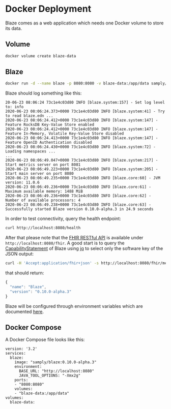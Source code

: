 # Docker Deployment

Blaze comes as a web application which needs one Docker volume to store its data.

## Volume

```bash
docker volume create blaze-data
```

## Blaze

```bash
docker run -d --name blaze -p 8080:8080 -v blaze-data:/app/data samply/blaze:0.10.0-alpha.3
```

Blaze should log something like this:

```text
20-06-23 08:06:24 73c1e4c03d80 INFO [blaze.system:157] - Set log level to: info
2020-06-23 08:06:24.373+0000 73c1e4c03d80 INFO [blaze.system:41] - Try to read blaze.edn ...
2020-06-23 08:06:24.412+0000 73c1e4c03d80 INFO [blaze.system:147] - Feature RocksDB Key-Value Store enabled
2020-06-23 08:06:24.412+0000 73c1e4c03d80 INFO [blaze.system:147] - Feature In-Memory, Volatile Key-Value Store disabled
2020-06-23 08:06:24.413+0000 73c1e4c03d80 INFO [blaze.system:147] - Feature OpenID Authentication disabled
2020-06-23 08:06:24.430+0000 73c1e4c03d80 INFO [blaze.system:72] - Loading namespaces ...
...
2020-06-23 08:06:49.047+0000 73c1e4c03d80 INFO [blaze.system:217] - Start metrics server on port 8081
2020-06-23 08:06:49.223+0000 73c1e4c03d80 INFO [blaze.system:205] - Start main server on port 8080
2020-06-23 08:06:49.235+0000 73c1e4c03d80 INFO [blaze.core:60] - JVM version: 11.0.6
2020-06-23 08:06:49.236+0000 73c1e4c03d80 INFO [blaze.core:61] - Maximum available memory: 1488 MiB
2020-06-23 08:06:49.236+0000 73c1e4c03d80 INFO [blaze.core:62] - Number of available processors: 4
2020-06-23 08:06:49.238+0000 73c1e4c03d80 INFO [blaze.core:63] - Successfully started Blaze version 0.10.0-alpha.3 in 24.9 seconds
```

In order to test connectivity, query the health endpoint:

```bash
curl http://localhost:8080/health
```

After that please note that the [FHIR RESTful API](https://www.hl7.org/fhir/http.html) is available under `http://localhost:8080/fhir`. A good start is to query the [CapabilityStatement](https://www.hl7.org/fhir/capabilitystatement.html) of Blaze using [jq](https://stedolan.github.io/jq/) to select only the software key of the JSON output:

```bash
curl -H 'Accept:application/fhir+json' -s http://localhost:8080/fhir/metadata | jq .software
```

that should return:

```javascript
{
  "name": "Blaze",
  "version": "0.10.0-alpha.3"
}
```

Blaze will be configured through environment variables which are documented [here](environment-variables.md).

## Docker Compose

A Docker Compose file looks like this:

```text
version: '3.2'
services:
  blaze:
    image: "samply/blaze:0.10.0-alpha.3"
    environment:
      BASE_URL: "http://localhost:8080"
      JAVA_TOOL_OPTIONS: "-Xmx2g"
    ports:
    - "8080:8080"
    volumes:
    - "blaze-data:/app/data"
volumes:
  blaze-data:
```

